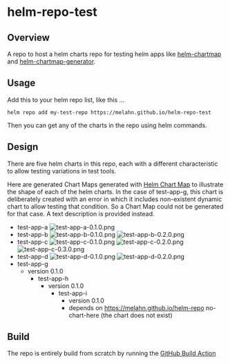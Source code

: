 # helm-repo-test

## Overview 

A repo to host a helm charts repo for testing helm apps like [helm-chartmap](https://github.com/melahn/helm-chartmap) and [helm-chartmap-generator](https://github.com/melahn/helm-chartmap-generator).

## Usage

Add this to your helm repo list, like this ...

```
helm repo add my-test-repo https://melahn.github.io/helm-repo-test
```

Then you can get any of the charts in the repo using helm commands.

## Design

There are five helm charts in this repo, each with a different characteristic to allow testing variations in test tools.

Here are generated Chart Maps generated with [Helm Chart Map](https://github.com/melahn/helm-chartmap) to illustrate the shape of each of the helm charts.  In the case of test-app-g, this chart is deliberately created with an error in which it includes non-existent dynamic chart to allow testing that condition. So a Chart Map could not be generated for that case.  A text description is provided instead.

- test-app-a
  ![test-app-a-0.1.0.png](./chartmaps/test-app-a-0.1.0.png)
- test-app-b
  ![test-app-b-0.1.0.png](./chartmaps/test-app-b-0.1.0.png)
  ![test-app-b-0.2.0.png](./chartmaps/test-app-b-0.2.0.png)
- test-app-c
  ![test-app-c-0.1.0.png](./chartmaps/test-app-c-0.1.0.png)
  ![test-app-c-0.2.0.png](./chartmaps/test-app-c-0.2.0.png)
  ![test-app-c-0.3.0.png](./chartmaps/test-app-c-0.3.0.png)
- test-app-d
  ![test-app-d-0.1.0.png](./chartmaps/test-app-d-0.1.0.png)
  ![test-app-d-0.2.0.png](./chartmaps/test-app-d-0.2.0.png)
- test-app-g
  - version 0.1.0
    - test-app-h
      - version 0.1.0
        - test-app-i
          - version 0.1.0
          - depends on https://melahn.github.io/helm-repo no-chart-here (the chart does not exist)

## Build

The repo is entirely build from scratch by running the [GitHub Build Action](https://github.com/melahn/helm-repo-test/blob/main/.github/workflows/create-helm-repo.yml)




